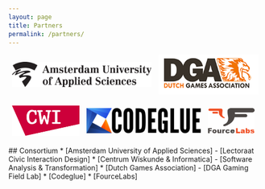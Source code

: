 ```yaml
---
layout: page
title: Partners
permalink: /partners/
---
```

<table style="border:hidden;">
<tr>
<td style="border:hidden;">
<img src="/assets/HvA.png" height=50/>
</td>
<td style="border:hidden;">
<img src="/assets/DGA.png" height=80/>
</td>
</tr>
</table>
<table style="border:hidden;">
<tr>
<td style="border:hidden;">
<img src="/assets/CWI.png" height=60/>
</td>
<td style="border:hidden;">
<img src="/assets/Codeglue.png" height=50/>
</td>
<td style="border:hidden;">
<img src="/assets/FourceLabs.png" height=50/>
</td>
</tr>
</table>
## Consortium
* [Amsterdam University of Applied Sciences] - [Lectoraat Civic Interaction Design]
* [Centrum Wiskunde & Informatica] - [Software Analysis & Transformation]
* [Dutch Games Association] - [DGA Gaming Field Lab]
* [Codeglue]
* [FourceLabs]

[Software Analysis & Transformation]: https://www.cwi.nl/research/groups/software-analysis-and-transformation
[DGA Gaming Field Lab]: https://fieldlab.dutchgamesassociation.nl
[Lectoraat Civic Interaction Design]: https://civicinteractiondesign.com/projects/prototyping-tool-for-card-game-design/
[Amsterdam University of Applied Sciences]: https://civicinteractiondesign.com
[Centrum Wiskunde & Informatica]: https://www.cwi.nl/research-groups/software-analysis-and-transformation
[Dutch Games Association]: https://dutchgamesassociation.nl
[Codeglue]: http://www.codeglue.com
[FourceLabs]:http://fourcelabs.com
